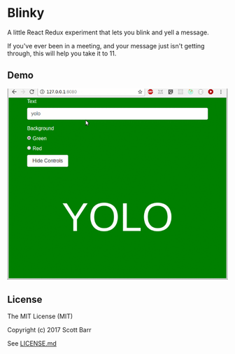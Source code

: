 # Blinky

A little React Redux experiment that lets you blink and yell a message.

If you've ever been in a meeting, and your message just isn't getting
through, this will help you take it to 11.

## Demo

![Blinky demo](./screenshots/blinky-demo.gif)

## License

The MIT License (MIT)

Copyright (c) 2017 Scott Barr

See [LICENSE.md](LICENSE.md)
